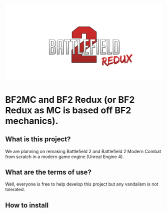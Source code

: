 ![Logo](https://github.com/SquarerFive/bf2redux/raw/master/core/images/logos/BF2Redux_SquarerFive.png)
# BF2MC and BF2 Redux (or BF2 Redux as MC is based off BF2 mechanics).

## What is this project?
We are planning on remaking Battlefield 2 and Battlefield 2 Modern Combat from scratch in a modern game engine (Unreal Engine 4).

## What are the terms of use?
Well, everyone is free to help develop this project but any vandalism is not tolerated.

## How to install
<insert instructions here>
